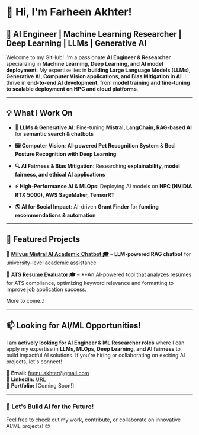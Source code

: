 # **👋 Hi, I'm Farheen Akhter!**

## **🚀 AI Engineer | Machine Learning Researcher | Deep Learning | LLMs | Generative AI**  

Welcome to my GitHub! I'm a passionate **AI Engineer & Researcher** specializing in **Machine Learning, Deep Learning, and AI model deployment**. My expertise lies in **building Large Language Models (LLMs), Generative AI, Computer Vision applications, and Bias Mitigation in AI**. I thrive in **end-to-end AI development**, from **model training and fine-tuning to scalable deployment on HPC and cloud platforms**.

---

## **💡 What I Work On**

- **🚀 LLMs & Generative AI**: Fine-tuning **Mistral, LangChain, RAG-based AI** for **semantic search & chatbots**

- **🖼️ Computer Vision**: **AI-powered Pet Recognition System** & **Bed Posture Recognition with Deep Learning**

- **🔍 AI Fairness & Bias Mitigation**: Researching **explainability, model fairness, and ethical AI applications**

- **⚡ High-Performance AI & MLOps**: Deploying AI models on **HPC (NVIDIA RTX 5000), AWS SageMaker, TensorRT**
  
- **🌎 AI for Social Impact**: AI-driven **Grant Finder** for **funding recommendations & automation**

---

## **📌 Featured Projects**

🔹 **[Milvus Mistral AI Academic Chatbot 🎓]([https://github.com/your-repo](https://github.com/farheen-akhter-23/Milvus-MistralAI-Chatbot))** – **LLM-powered RAG chatbot** for university-level academic assistance

🔹 **[ATS Resume Evaluator 🎓]([[https://github.com/your-repo](https://github.com/farheen-akhter-23/Milvus-MistralAI-Chatbot](https://github.com/farheen-akhter-23/LLM-RAG)))** – **An AI-powered tool that analyzes resumes for ATS compliance, optimizing keyword relevance and formatting to improve job application success.

More to come..!

---

## **📫 Looking for AI/ML Opportunities!**
I am **actively looking for AI Engineer & ML Researcher roles** where I can apply my expertise in **LLMs, MLOps, Deep Learning, and AI fairness** to build impactful AI solutions. If you're hiring or collaborating on exciting AI projects, let's connect!

📩 **Email:** feenu.akhter@gmail.com  
💼 **LinkedIn:** [URL](https://www.linkedin.com/in/farheen-akhter-153a0b156/)  
📝 **Portfolio:** [Coming Soon!]  

---

### **🚀 Let's Build AI for the Future!**
Feel free to check out my work, contribute, or collaborate on innovative AI/ML projects! 😊

